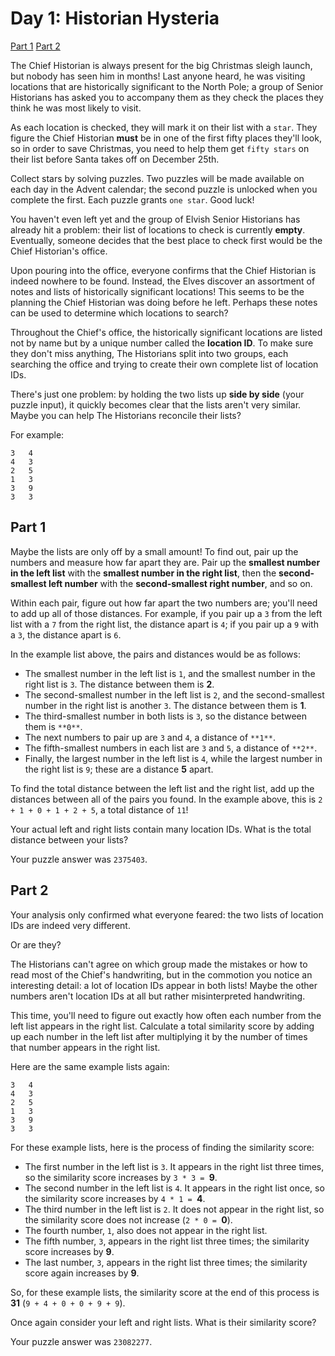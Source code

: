# Day 1: Historian Hysteria
[Part 1](#-part-1)
[Part 2](#-part-2)

The Chief Historian is always present for the big Christmas sleigh launch, but nobody has seen him in months!
Last anyone heard, he was visiting locations that are historically significant to the North Pole; a group of Senior Historians has asked you to accompany them as they check the places they think he was most likely to visit.

As each location is checked, they will mark it on their list with a `star`.
They figure the Chief Historian **must** be in one of the first fifty places they'll look, so in order to save Christmas, you need to help them get `fifty stars` on their list before Santa takes off on December 25th.

Collect stars by solving puzzles.
Two puzzles will be made available on each day in the Advent calendar; the second puzzle is unlocked when you complete the first.
Each puzzle grants `one star`.
Good luck!

You haven't even left yet and the group of Elvish Senior Historians has already hit a problem: their list of locations to check is currently **empty**.
Eventually, someone decides that the best place to check first would be the Chief Historian's office.

Upon pouring into the office, everyone confirms that the Chief Historian is indeed nowhere to be found.
Instead, the Elves discover an assortment of notes and lists of historically significant locations!
This seems to be the planning the Chief Historian was doing before he left.
Perhaps these notes can be used to determine which locations to search?

Throughout the Chief's office, the historically significant locations are listed not by name but by a unique number called the **location ID**.
To make sure they don't miss anything, The Historians split into two groups, each searching the office and trying to create their own complete list of location IDs.

There's just one problem: by holding the two lists up **side by side** (your puzzle input), it quickly becomes clear that the lists aren't very similar.
Maybe you can help The Historians reconcile their lists?

For example:

    3   4
    4   3
    2   5
    1   3
    3   9
    3   3

## Part 1

Maybe the lists are only off by a small amount!
To find out, pair up the numbers and measure how far apart they are.
Pair up the **smallest number in the left list** with the **smallest number in the right list**, then the **second-smallest left number** with the **second-smallest right number**, and so on.

Within each pair, figure out how far apart the two numbers are; you'll need to add up all of those distances.
For example, if you pair up a `3` from the left list with a `7` from the right list, the distance apart is `4`; if you pair up a `9` with a `3`, the distance apart is `6`.

In the example list above, the pairs and distances would be as follows:

- The smallest number in the left list is `1`, and the smallest number in the right list is `3`. The distance between them is **2**.
- The second-smallest number in the left list is `2`, and the second-smallest number in the right list is another `3`. The distance between them is **1**.
- The third-smallest number in both lists is `3`, so the distance between them is `**0**`.
- The next numbers to pair up are `3` and `4`, a distance of `**1**`.
- The fifth-smallest numbers in each list are `3` and `5`, a distance of `**2**`.
- Finally, the largest number in the left list is `4`, while the largest number in the right list is `9`; these are a distance **5** apart.

To find the total distance between the left list and the right list, add up the distances between all of the pairs you found.
In the example above, this is `2 + 1 + 0 + 1 + 2 + 5`, a total distance of `11`!

Your actual left and right lists contain many location IDs.
What is the total distance between your lists?

Your puzzle answer was `2375403`.

## Part 2

Your analysis only confirmed what everyone feared: the two lists of location IDs are indeed very different.

Or are they?

The Historians can't agree on which group made the mistakes or how to read most of the Chief's handwriting, but in the commotion you notice an interesting detail: a lot of location IDs appear in both lists!
Maybe the other numbers aren't location IDs at all but rather misinterpreted handwriting.

This time, you'll need to figure out exactly how often each number from the left list appears in the right list.
Calculate a total similarity score by adding up each number in the left list after multiplying it by the number of times that number appears in the right list.

Here are the same example lists again:

    3   4
    4   3
    2   5
    1   3
    3   9
    3   3

For these example lists, here is the process of finding the similarity score:
- The first number in the left list is `3`. It appears in the right list three times, so the similarity score increases by `3 * 3 = `**9**.
- The second number in the left list is `4`. It appears in the right list once, so the similarity score increases by `4 * 1 = `**4**.
- The third number in the left list is `2`. It does not appear in the right list, so the similarity score does not increase \(`2 * 0 = `**0**\).
- The fourth number, `1`, also does not appear in the right list.
- The fifth number, `3`, appears in the right list three times; the similarity score increases by **9**.
- The last number, `3`, appears in the right list three times; the similarity score again increases by **9**.

So, for these example lists, the similarity score at the end of this process is **31** \(`9 + 4 + 0 + 0 + 9 + 9`\).

Once again consider your left and right lists. What is their similarity score?

Your puzzle answer was `23082277`.
